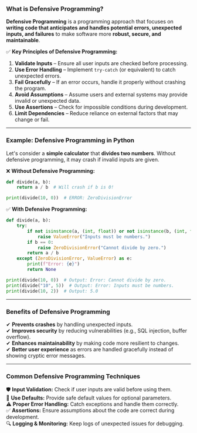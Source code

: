 ### **What is Defensive Programming?**  
**Defensive Programming** is a programming approach that focuses on **writing code that anticipates and handles potential errors, unexpected inputs, and failures** to make software more **robust, secure, and maintainable**.  

✅ **Key Principles of Defensive Programming:**  
1. **Validate Inputs** – Ensure all user inputs are checked before processing.  
2. **Use Error Handling** – Implement `try-catch` (or equivalent) to catch unexpected errors.  
3. **Fail Gracefully** – If an error occurs, handle it properly without crashing the program.  
4. **Avoid Assumptions** – Assume users and external systems may provide invalid or unexpected data.  
5. **Use Assertions** – Check for impossible conditions during development.  
6. **Limit Dependencies** – Reduce reliance on external factors that may change or fail.  

---

### **Example: Defensive Programming in Python**
Let's consider a **simple calculator** that **divides two numbers**. Without defensive programming, it may crash if invalid inputs are given.

❌ **Without Defensive Programming:**
```python
def divide(a, b):
    return a / b  # Will crash if b is 0!

print(divide(10, 0))  # ERROR: ZeroDivisionError
```

✅ **With Defensive Programming:**
```python
def divide(a, b):
    try:
        if not isinstance(a, (int, float)) or not isinstance(b, (int, float)):
            raise ValueError("Inputs must be numbers.")
        if b == 0:
            raise ZeroDivisionError("Cannot divide by zero.")
        return a / b
    except (ZeroDivisionError, ValueError) as e:
        print(f"Error: {e}")
        return None

print(divide(10, 0))  # Output: Error: Cannot divide by zero.
print(divide("10", 5))  # Output: Error: Inputs must be numbers.
print(divide(10, 2))  # Output: 5.0
```

---

### **Benefits of Defensive Programming**
✔ **Prevents crashes** by handling unexpected inputs.  
✔ **Improves security** by reducing vulnerabilities (e.g., SQL injection, buffer overflow).  
✔ **Enhances maintainability** by making code more resilient to changes.  
✔ **Better user experience** as errors are handled gracefully instead of showing cryptic error messages.  

---

### **Common Defensive Programming Techniques**
🛡 **Input Validation:** Check if user inputs are valid before using them.  
🔄 **Use Defaults:** Provide safe default values for optional parameters.  
⚠️ **Proper Error Handling:** Catch exceptions and handle them correctly.  
✅ **Assertions:** Ensure assumptions about the code are correct during development.  
🔍 **Logging & Monitoring:** Keep logs of unexpected issues for debugging.  

